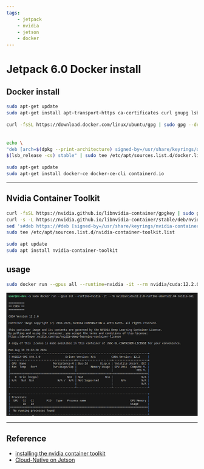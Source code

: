 ```yaml
---
tags:
    - jetpack
    - nvidia
    - jetson
    - docker
---
```


# Jetpack 6.0 Docker install

## Docker install
```bash
sudo apt-get update
sudo apt-get install apt-transport-https ca-certificates curl gnupg lsb-release
```


```bash
curl -fsSL https://download.docker.com/linux/ubuntu/gpg | sudo gpg --dearmor -o /usr/share/keyrings/docker-archive-keyring.gpg
```

```bash

echo \
"deb [arch=$(dpkg --print-architecture) signed-by=/usr/share/keyrings/docker-archive-keyring.gpg] https://download.docker.com/linux/ubuntu \
$(lsb_release -cs) stable" | sudo tee /etc/apt/sources.list.d/docker.list > /dev/null
```

```bash
sudo apt-get update
sudo apt-get install docker-ce docker-ce-cli containerd.io
```

---

## Nvidia Container Toolkit

```bash
curl -fsSL https://nvidia.github.io/libnvidia-container/gpgkey | sudo gpg --dearmor -o /usr/share/keyrings/nvidia-container-toolkit-keyring.gpg 
curl -s -L https://nvidia.github.io/libnvidia-container/stable/deb/nvidia-container-toolkit.list | \
sed 's#deb https://#deb [signed-by=/usr/share/keyrings/nvidia-container-toolkit-keyring.gpg] https://#g' | \
sudo tee /etc/apt/sources.list.d/nvidia-container-toolkit.list
```

```bash
sudo apt update
sudo apt install nvidia-container-toolkit
```

## usage

```bash
sudo docker run --gpus all --runtime=nvidia -it --rm nvidia/cuda:12.2.0-runtime-ubuntu22.04 nvidia-smi
```


![alt text](images/docker_nvidia_gpus_and_runtime.png)


---

## Reference
- [installing the nvidia container toolkit](https://docs.nvidia.com/datacenter/cloud-native/container-toolkit/latest/install-guide.html)
- [Cloud-Native on Jetson](https://developer.nvidia.com/embedded/jetson-cloud-native)